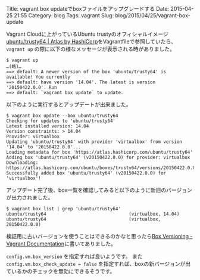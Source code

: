 Title: vagrant box updateでboxファイルをアップグレードする
Date: 2015-04-25 21:55
Category: blog
Tags: vagrant
Slug: blog/2015/04/25/vagrant-box-update


Vagrant Cloudに上がっているUbuntu trustyのオフィシャルイメージ[ubuntu/trusty64 | Atlas by HashiCorp](https://atlas.hashicorp.com/ubuntu/boxes/trusty64)をVagrantfileで参照していたら、 `vagrant up` の際に以下の様なメッセージが表示される時がありました。

```
$ vagrant up
…(略)…
==> default: A newer version of the box 'ubuntu/trusty64' is available! You currently
==> default: have version '14.04'. The latest is version '20150422.0.0'. Run
==> default: `vagrant box update` to update.
```

以下のように実行するとアップデートが出来ました。

```
$ vagrant box update --box ubuntu/trusty64
Checking for updates to 'ubuntu/trusty64'
Latest installed version: 14.04
Version constraints: > 14.04
Provider: virtualbox
Updating 'ubuntu/trusty64' with provider 'virtualbox' from version
'14.04' to '20150422.0.0'...
Loading metadata for box 'https://atlas.hashicorp.com/ubuntu/trusty64'
Adding box 'ubuntu/trusty64' (v20150422.0.0) for provider: virtualbox
Downloading: https://atlas.hashicorp.com/ubuntu/boxes/trusty64/versions/20150422.0.0/providers/virtualbox.box
Successfully added box 'ubuntu/trusty64' (v20150422.0.0) for 'virtualbox'!
```

アップデート完了後、box一覧を確認してみると以下のように新旧のバージョンが出力されました。

```
$ vagrant box list | grep 'ubuntu/trusty64'
ubuntu/trusty64                               (virtualbox, 14.04)
ubuntu/trusty64                               (virtualbox, 20150422.0.0)
```

検証用に古いバージョンを使うことはできるのかなと思ったら[Box Versioning - Vagrant Documentation](https://docs.vagrantup.com/v2/boxes/versioning.html)に書いてありました。

`config.vm.box_version` を指定すれば良いようです。
また `config.vm.box_check_update = false` を指定すれば、boxの新バージョンが出ているかのチェックを無効にできるそうです。
